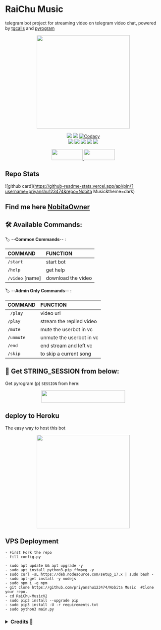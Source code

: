 <h1> RaiChu Music </h1>

telegram bot project for streaming video on telegram video chat, powered by [tgcalls](https://github.com/priyanshu123474/tgcalls) and [pyrogram](https://github.com/pyrogram/pyrogram)

<p align="center"><a href="https://t.me/NobitaManagment"><img src="https://telegra.ph/file/1721306895a62ba9014d6.jpg" width="300"></a></p>
<p align="center">
    <a href="https://www.python.org/" alt="made-with-python"> <img src="https://img.shields.io/badge/Made%20with-Python-black.svg?style=flat-square&logo=python&logoColor=blue&color=green" /></a>
    <a href="https://github.com/AMANTYA1/RaiChu-MusicV2/graphs/commit-activity" alt="Maintenance"> <img src="https://img.shields.io/badge/Maintained%3F-yes-green.svg?style=flat-square" /></a>
    <a href="https://app.codacy.com/gh/priyanshu123474/Nobita Music/dashboard"> <img src="https://img.shields.io/codacy/grade/a723cb464d5a4d25be3152b5d71de82d?color=green&logo=codacy&style=flat-square" alt="Codacy" /></a><br>
    <a href="https://github.com/priyanshu123474/Nobita Music"> <img src="https://img.shields.io/github/repo-size/AMANTYA1/Video-call-bot?color=green&logo=github&logoColor=blue&style=flat-square" /></a>
    <a href="https://github.com/priyanshu123474/Nobita Music/commits/main"> <img src="https://img.shields.io/github/last-commit/priyanshu123474/Nobita Music?color=green&logo=github&logoColor=blue&style=flat-square" /></a>
    <a href="https://github.com/priyanshu123474/Nobita Music/issues"> <img src="https://img.shields.io/github/issues/priyanshu123474/Nobita Music?color=green&logo=github&logoColor=blue&style=flat-square" /></a>
    <a href="https://github.com/priyanshu123474/Nobita Music/network/members"> <img src="https://img.shields.io/github/forks/AMANTYA1/RaiChu-MusicV2?color=green&logo=github&logoColor=blue&style=flat-square" /></a>  
    <a href="https://github.com/priyanshu123474/Nobita Music/network/members"> <img src="https://img.shields.io/github/stars/priyanshu123474/Nobita Music?color=green&logo=github&logoColor=blue&style=flat-square" /></a>  
</p>


<p align="center">
  <a href="https://github.com/priyanshu123474/Nobita Music/fork">
    <img src="https://img.shields.io/github/forks/priyanshu123474/Nobita Music?color=dark&label=FORK&logo=github&style=plastic"width="100" height="35"> 
  </a>
  <a href="https://github.com/youtubeslgeekshow/Video-call-bot/stars">
    <img src="https://img.shields.io/github/stars/priyanshu123474/Nobita Music?color=dark&label=STARS&logo=github&style=plastic"width="100" height="35">
  </a>
</p>  

## Repo Stats
![github card](https://github-readme-stats.vercel.app/api/pin/?username=priyanshu123474&repo=Nobita Music&theme=dark)

## Find me here  [NobitaOwner](https://t.me/PRIYANSHU_xVELOCITY)

## 🛠 Available Commands:

🏷️ --**Common Commands**-- :

COMMAND | FUNCTION
:--- | :---
`/start` | start bot
`/help`| get help
`/video` [name] | download the video

🏷️ --**Admin Only Commands**-- :

COMMAND | FUNCTION
:--- | :---
` /play` | video url
`/play`| stream the replied video
`/mute` | mute the userbot in vc
`/unmute` | unmute the userbot in vc
`/end`| end stream and left vc
`/skip`| to skip a current song

## 🍁 Get STRING_SESSION from below:

Get pyrogram (p)  `SESSION` from here:


<p align="center"><a href="https://t.me/StringGenRo_bot"><img src="https://img.shields.io/badge/REPLIT-SESSION-yellow?style=plastic&logo=replit&logoColor=red"width="270" height="40" /></a></p>



##  deploy to Heroku 
The easy way to host this bot


<p align="center"><a href="https://heroku.com/deploy?template=https://github.com/priyanshu123474/Nobita Music"><img src="https://img.shields.io/badge/HEROKU-DEPLOY-blue?style=plastic&logo=heroku&logoColor=yellow"width="300"heigh="100" /></a></p>


## VPS Deployment
```
- First Fork the repo
- fill config.py

- sudo apt update && apt upgrade -y 
- sudo apt install python3-pip ffmpeg -y
- sudo curl -sL https://deb.nodesource.com/setup_17.x | sudo bash -
- sudo apt-get install -y nodejs
- sudo npm i -g npm
- git clone https://github.com/priyanshu123474/Nobita Music  #Clone your repo.
- cd RaiChu-MusicV2
- sudo pip3 install --upgrade pip
- sudo pip3 install -U -r requirements.txt
- sudo python3 main.py
```
 </details> 

 <h3> <details>
  <summary><b>Credits 💖</b></summary>

- [Nobita](https://github.com/priyanshu123474) FOR EDITING

### Support & Updates 🌹
<a href="https://t.me/yakultui"><img src="https://img.shields.io/badge/Join-Group%20Support-blue.svg?style=for-the-badge&logo=Telegram">

</a> <a href="https://t.me/NobitaManagment"><img src="https://img.shields.io/badge/Join-Updates%20Channel-blue.svg?style=for-the-badge&logo=Telegram"></a>

